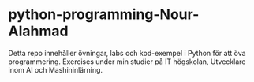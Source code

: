 # python-programming-Nour-Alahmad

Detta repo innehåller övningar, labs och kod-exempel i Python för att öva programmering.
Exercises under min studier på IT högskolan, Utvecklare inom AI och Mashininlärning.